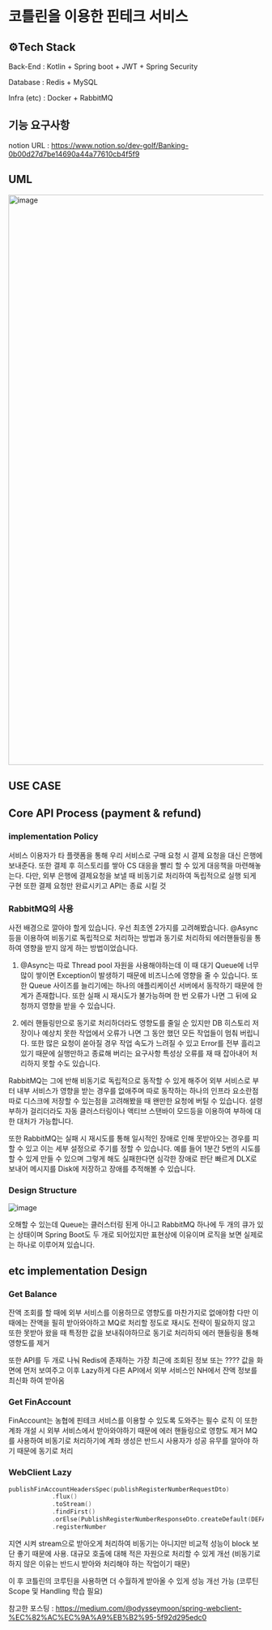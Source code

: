 # 코틀린을 이용한 핀테크 서비스

## ⚙️Tech Stack

Back-End : Kotlin + Spring boot + JWT + Spring Security

Database : Redis + MySQL

Infra (etc) : Docker + RabbitMQ

## 기능 요구사항 

notion URL : https://www.notion.so/dev-golf/Banking-0b00d27d7be14690a44a77610cb4f5f9 

## UML

<img width="1126" alt="image" src="https://user-images.githubusercontent.com/77387861/229456761-02353690-7a47-4756-81ed-b802d0db61a1.png">


## USE CASE 

## Core API Process (payment & refund)

### implementation Policy

서비스 이용자가 타 플랫폼을 통해 우리 서비스로 구매 요청 시 결제 요청을 대신 은행에 보내준다. 또한 결제 후 히스토리를 쌓아 CS 대응을 빨리 할 수 있게 대응책을 마련해놓는다.
다만, 외부 은행에 결제요청을 보낼 때 비동기로 처리하여 독립적으로 실행 되게 구현 또한 결제 요청만 완료시키고 API는 종료 시킬 것

### RabbitMQ의 사용

사전 배경으로 깔아야 할게 있습니다. 우선 최초엔 2가지를 고려해봤습니다. @Async 등을 이용하여 비동기로 독립적으로 처리하는 방법과 동기로 처리하되 에러핸들링을 통하여 영향을 받지 않게 하는 방법이었습니다.

1. @Async는 따로 Thread pool 자원을 사용해야하는데 이 때 대기 Queue에 너무 많이 쌓이면 Exception이 발생하기 때문에 비즈니스에 영향을 줄 수 있습니다. 또한 Queue 사이즈를 늘리기에는 하나의 애플리케이션 서버에서 동작하기 때문에 한계가 존재합니다. 또한 실패 시 재시도가 불가능하며 한 번 오류가 나면 그 뒤에 요청까지 영향을 받을 수 있습니다. 

2. 에러 핸들링만으로 동기로 처리하더라도 영향도를 줄일 순 있지만 DB 히스토리 저장이나 예상치 못한 작업에서 오류가 나면 그 동안 했던 모든 작업들이 멈춰 버립니다. 또한 많은 요청이 쏟아질 경우 작업 속도가 느려질 수 있고 Error를 전부 흘리고 있기 때문에 실행만하고 종료해 버리는 요구사항 특성상 오류를 재 때 잡아내어 처리하지 못할 수도 있습니다. 

RabbitMQ는 그에 반해 비동기로 독립적으로 동작할 수 있게 해주어 외부 서비스로 부터 내부 서비스가 영향을 받는 경우를 없애주며 따로 동작하는 하나의 인프라 요소란점 따로 디스크에 저장할 수 있는점을 고려해봤을 때 왠만한 요청에 버틸 수 있습니다. 설령 부하가 걸리더라도 자동 클러스터링이나 액티브 스탠바이 모드등을 이용하여 부하에 대한 대처가 가능합니다.

또한 RabbitMQ는 실패 시 재시도를 통해 일시적인 장애로 인해 못받아오는 경우를 피할 수 있고 이는 세부 설정으로 주기를 정할 수 있습니다. 예를 들어 1분간 5번의 시도를 할 수 있게 만들 수 있으며 그렇게 해도 실패한다면 심각한 장애로 판단 빠르게 DLX로 보내어 메시지를 Disk에 저장하고 장애를 추적해볼 수 있습니다. 

### Design Structure

![image](https://user-images.githubusercontent.com/77387861/229472955-c69ee095-90a3-4e0c-b6e5-87ca2d463f9e.png)


오해할 수 있는데 Queue는 클러스터링 된게 아니고 RabbitMQ 하나에 두 개의 큐가 있는 상태이며 Spring Boot도 두 개로 되어있지만 표현상에 이유이며 로직을 보면 실제로는 하나로 이루어져 있습니다.


## etc implementation Design

### Get Balance

잔액 조회를 할 때에 외부 서비스를 이용하므로 영향도를 마찬가지로 없애야함 다만 이 때에는 잔액을 필히 받아와야하고 MQ로 처리할 정도로 재시도 전략이 필요하지 않고 또한 못받아 왔을 때 특정한 값을 보내줘야하므로 동기로 처리하되 에러 핸들링을 통해 영향도를 제거

또한 API를 두 개로 나눠 Redis에 존재하는 가장 최근에 조회된 정보 또는 ???? 값을 화면에 먼저 보여주고 이후 Lazy하게 다른 API에서 외부 서비스인 NH에서 잔액 정보를 최신화 하여 받아옴

### Get FinAccount

FinAccount는 농협에 핀테크 서비스를 이용할 수 있도록 도와주는 필수 로직 이 또한 계좌 개설 시 외부 서비스에서 받아와야하기 때문에 에러 핸들링으로 영향도 제거 MQ를 사용하여 비동기로 처리하기에 계좌 생성은 반드시 사용자가 성공 유무를 알아야 하기 때문에 동기로 처리 


### WebClient Lazy

```kotlin
publishFinAccountHeadersSpec(publishRegisterNumberRequestDto)
            .flux()
            .toStream()
            .findFirst()
            .orElse(PublishRegisterNumberResponseDto.createDefault(DEFAULT_NH_VALUE))
            .registerNumber
```

지연 시켜 stream으로 받아오게 처리하여 비동기는 아니지만 비교적 성능이 block 보단 좋기 때문에 사용. 대규모 호출에 대해 적은 자원으로 처리할 수 있게 개선 (비동기로 하지 않은 이유는 반드시 받아와 처리해야 하는 작업이기 때문)

이 후 코틀린의 코루틴을 사용하면 더 수월하게 받아올 수 있게 성능 개선 가능 (코루틴 Scope 및 Handling 학습 필요)

참고한 포스팅 : https://medium.com/@odysseymoon/spring-webclient-%EC%82%AC%EC%9A%A9%EB%B2%95-5f92d295edc0
